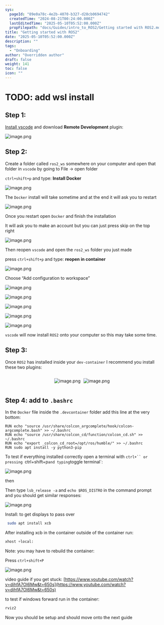 ```yaml
---
sys:
  pageId: "89e0a78c-4e2b-4070-b327-d28cb0694742"
  createdTime: "2024-08-21T00:24:00.000Z"
  lastEditedTime: "2025-05-10T05:52:00.000Z"
  propFilepath: "docs/Guides/intro_to_ROS2/Getting started with ROS2.md"
title: "Getting started with ROS2"
date: "2025-05-10T05:52:00.000Z"
description: ""
tags:
  - "Onboarding"
author: "Overridden author"
draft: false
weight: 141
toc: false
icon: ""
---
```


# TODO: add wsl install

## Step 1:

[Install vscode](https://code.visualstudio.com/download) and download **Remote Development** plugin:

![image.png](https://prod-files-secure.s3.us-west-2.amazonaws.com/d518164a-d88e-44d1-a4ee-3adb3bd8bce0/efb52993-1881-4a40-b95e-6f020334f022/image.png?X-Amz-Algorithm=AWS4-HMAC-SHA256&X-Amz-Content-Sha256=UNSIGNED-PAYLOAD&X-Amz-Credential=ASIAZI2LB4665APZKJMB%2F20250702%2Fus-west-2%2Fs3%2Faws4_request&X-Amz-Date=20250702T132517Z&X-Amz-Expires=3600&X-Amz-Security-Token=IQoJb3JpZ2luX2VjEPT%2F%2F%2F%2F%2F%2F%2F%2F%2F%2FwEaCXVzLXdlc3QtMiJHMEUCIF9b9ng7SzI0V7dE2GSC7FD1TTs4EXj0sBdfKE9u2hUbAiEA9U6sX5%2BleLLZmEEUuQKQ2DSSDFviH867Sbmjk0963PYqiAQI7f%2F%2F%2F%2F%2F%2F%2F%2F%2F%2FARAAGgw2Mzc0MjMxODM4MDUiDLtmTECl9LyTCq%2B8KircAzEXBeQZb8Yrb3MJyMC95mT4rHoAapMJgtFoxZtUcYxkv5fo%2BJV3tYkULepboQ%2Fppt79a7HHHvTpvbqXiv7qM9ZJ1TYStvQHfVdoV7rlLWDzayYoJzwUOnhTQwG3Sh1n6JG8T1Nps0XIfFkuxjxGFAzlxzAxqiauM%2Bcj5KR%2FJUGmqQrokQvl7lpWhg8%2FLinfriVsZQj85BBZR9dX97esnUiJ%2FDJgt7YYNlQq48%2FAuew1r5f757S%2B86pQJJfD8ATvR%2FyJIGufEIZy3QQZupP%2FI915w3uEsurul8bLjp6m6%2BZyQKUxWSHfJrD%2FerAn6EqeSWqMfymzlh%2BSoQKPKBtmTZhjCEGObiCCoT5E%2BtRanCgqovUHxtotwXCdH7RdWKsE7y1dw2WlJtNXcz7OYY0cr%2BSMslNjzMOlt1RpsvIInEA7lc9xT8ydJuKTkJfqaJuUc0soaWbXwyXgkTElkYxvLZ2YEKb1WiqrhP7AZY4wGWfemXfnohIPP8DD3LtAVxhjpKvHbhvobh3CXuShwZWlyhKxV0luigWWUJoL1qr9vjBgVjZGxSa6yeyPUQDbYnxx7NFkJu10c%2F27EbpRFpTKRc7Z61RwkfpNfgkTMoo9SFMKdkwH3bLIi9h1csiDMN26lMMGOqUBMJxqyd1vF2v008KEJK%2BCMv5rENkkfAQX3c8CfebfUsGgfVssZwMUMa5NN47RKx%2BClC2aukW85Kt2xldNLGp2pO4eCSjFWb8E8TBp57hpjF35ZswRRpwDR54ww%2Fxe5ACP6leoiw8m0WKZgLJOfQicHIBkDAksbDUbcK0Lxlb0t8KpYHnPG3GG7GzeFe%2FSsIeTPb64j29HDUOcdBXiHwMMr486CRQx&X-Amz-Signature=663dc90b4f26db07660395003c35348bb1fbac5bc42c14031a90517a9acca50f&X-Amz-SignedHeaders=host&x-amz-checksum-mode=ENABLED&x-id=GetObject)

## Step 2:

Create a folder called `ros2_ws` somewhere on your computer and open that folder in `vscode` by going to File → open folder 

`ctrl+shift+p` and type: **Install Docker**

![image.png](https://prod-files-secure.s3.us-west-2.amazonaws.com/d518164a-d88e-44d1-a4ee-3adb3bd8bce0/2269dc0e-1cd5-47ff-bceb-c04ad9b2eab0/image.png?X-Amz-Algorithm=AWS4-HMAC-SHA256&X-Amz-Content-Sha256=UNSIGNED-PAYLOAD&X-Amz-Credential=ASIAZI2LB4665APZKJMB%2F20250702%2Fus-west-2%2Fs3%2Faws4_request&X-Amz-Date=20250702T132517Z&X-Amz-Expires=3600&X-Amz-Security-Token=IQoJb3JpZ2luX2VjEPT%2F%2F%2F%2F%2F%2F%2F%2F%2F%2FwEaCXVzLXdlc3QtMiJHMEUCIF9b9ng7SzI0V7dE2GSC7FD1TTs4EXj0sBdfKE9u2hUbAiEA9U6sX5%2BleLLZmEEUuQKQ2DSSDFviH867Sbmjk0963PYqiAQI7f%2F%2F%2F%2F%2F%2F%2F%2F%2F%2FARAAGgw2Mzc0MjMxODM4MDUiDLtmTECl9LyTCq%2B8KircAzEXBeQZb8Yrb3MJyMC95mT4rHoAapMJgtFoxZtUcYxkv5fo%2BJV3tYkULepboQ%2Fppt79a7HHHvTpvbqXiv7qM9ZJ1TYStvQHfVdoV7rlLWDzayYoJzwUOnhTQwG3Sh1n6JG8T1Nps0XIfFkuxjxGFAzlxzAxqiauM%2Bcj5KR%2FJUGmqQrokQvl7lpWhg8%2FLinfriVsZQj85BBZR9dX97esnUiJ%2FDJgt7YYNlQq48%2FAuew1r5f757S%2B86pQJJfD8ATvR%2FyJIGufEIZy3QQZupP%2FI915w3uEsurul8bLjp6m6%2BZyQKUxWSHfJrD%2FerAn6EqeSWqMfymzlh%2BSoQKPKBtmTZhjCEGObiCCoT5E%2BtRanCgqovUHxtotwXCdH7RdWKsE7y1dw2WlJtNXcz7OYY0cr%2BSMslNjzMOlt1RpsvIInEA7lc9xT8ydJuKTkJfqaJuUc0soaWbXwyXgkTElkYxvLZ2YEKb1WiqrhP7AZY4wGWfemXfnohIPP8DD3LtAVxhjpKvHbhvobh3CXuShwZWlyhKxV0luigWWUJoL1qr9vjBgVjZGxSa6yeyPUQDbYnxx7NFkJu10c%2F27EbpRFpTKRc7Z61RwkfpNfgkTMoo9SFMKdkwH3bLIi9h1csiDMN26lMMGOqUBMJxqyd1vF2v008KEJK%2BCMv5rENkkfAQX3c8CfebfUsGgfVssZwMUMa5NN47RKx%2BClC2aukW85Kt2xldNLGp2pO4eCSjFWb8E8TBp57hpjF35ZswRRpwDR54ww%2Fxe5ACP6leoiw8m0WKZgLJOfQicHIBkDAksbDUbcK0Lxlb0t8KpYHnPG3GG7GzeFe%2FSsIeTPb64j29HDUOcdBXiHwMMr486CRQx&X-Amz-Signature=1afe8551a39d40d249b3d8e1d26b6c907cb4ae1f7776e750846710dfe74395e8&X-Amz-SignedHeaders=host&x-amz-checksum-mode=ENABLED&x-id=GetObject)

The `Docker` install will take sometime and at the end it will ask you to restart

![image.png](https://prod-files-secure.s3.us-west-2.amazonaws.com/d518164a-d88e-44d1-a4ee-3adb3bd8bce0/ed233f78-be33-4b1f-b89c-9c346c0e961e/image.png?X-Amz-Algorithm=AWS4-HMAC-SHA256&X-Amz-Content-Sha256=UNSIGNED-PAYLOAD&X-Amz-Credential=ASIAZI2LB4665APZKJMB%2F20250702%2Fus-west-2%2Fs3%2Faws4_request&X-Amz-Date=20250702T132517Z&X-Amz-Expires=3600&X-Amz-Security-Token=IQoJb3JpZ2luX2VjEPT%2F%2F%2F%2F%2F%2F%2F%2F%2F%2FwEaCXVzLXdlc3QtMiJHMEUCIF9b9ng7SzI0V7dE2GSC7FD1TTs4EXj0sBdfKE9u2hUbAiEA9U6sX5%2BleLLZmEEUuQKQ2DSSDFviH867Sbmjk0963PYqiAQI7f%2F%2F%2F%2F%2F%2F%2F%2F%2F%2FARAAGgw2Mzc0MjMxODM4MDUiDLtmTECl9LyTCq%2B8KircAzEXBeQZb8Yrb3MJyMC95mT4rHoAapMJgtFoxZtUcYxkv5fo%2BJV3tYkULepboQ%2Fppt79a7HHHvTpvbqXiv7qM9ZJ1TYStvQHfVdoV7rlLWDzayYoJzwUOnhTQwG3Sh1n6JG8T1Nps0XIfFkuxjxGFAzlxzAxqiauM%2Bcj5KR%2FJUGmqQrokQvl7lpWhg8%2FLinfriVsZQj85BBZR9dX97esnUiJ%2FDJgt7YYNlQq48%2FAuew1r5f757S%2B86pQJJfD8ATvR%2FyJIGufEIZy3QQZupP%2FI915w3uEsurul8bLjp6m6%2BZyQKUxWSHfJrD%2FerAn6EqeSWqMfymzlh%2BSoQKPKBtmTZhjCEGObiCCoT5E%2BtRanCgqovUHxtotwXCdH7RdWKsE7y1dw2WlJtNXcz7OYY0cr%2BSMslNjzMOlt1RpsvIInEA7lc9xT8ydJuKTkJfqaJuUc0soaWbXwyXgkTElkYxvLZ2YEKb1WiqrhP7AZY4wGWfemXfnohIPP8DD3LtAVxhjpKvHbhvobh3CXuShwZWlyhKxV0luigWWUJoL1qr9vjBgVjZGxSa6yeyPUQDbYnxx7NFkJu10c%2F27EbpRFpTKRc7Z61RwkfpNfgkTMoo9SFMKdkwH3bLIi9h1csiDMN26lMMGOqUBMJxqyd1vF2v008KEJK%2BCMv5rENkkfAQX3c8CfebfUsGgfVssZwMUMa5NN47RKx%2BClC2aukW85Kt2xldNLGp2pO4eCSjFWb8E8TBp57hpjF35ZswRRpwDR54ww%2Fxe5ACP6leoiw8m0WKZgLJOfQicHIBkDAksbDUbcK0Lxlb0t8KpYHnPG3GG7GzeFe%2FSsIeTPb64j29HDUOcdBXiHwMMr486CRQx&X-Amz-Signature=2a3d5c2ec4dfd6a9ec8db4876bb6bbbaab1e03db41f11044e14c158322dd184a&X-Amz-SignedHeaders=host&x-amz-checksum-mode=ENABLED&x-id=GetObject)

Once you restart open `Docker` and finish the installation

It will ask you to make an account but you can just press skip on the top right

![image.png](https://prod-files-secure.s3.us-west-2.amazonaws.com/d518164a-d88e-44d1-a4ee-3adb3bd8bce0/21010ad9-1659-4fd9-9f59-9932a09b2a3d/image.png?X-Amz-Algorithm=AWS4-HMAC-SHA256&X-Amz-Content-Sha256=UNSIGNED-PAYLOAD&X-Amz-Credential=ASIAZI2LB4665APZKJMB%2F20250702%2Fus-west-2%2Fs3%2Faws4_request&X-Amz-Date=20250702T132517Z&X-Amz-Expires=3600&X-Amz-Security-Token=IQoJb3JpZ2luX2VjEPT%2F%2F%2F%2F%2F%2F%2F%2F%2F%2FwEaCXVzLXdlc3QtMiJHMEUCIF9b9ng7SzI0V7dE2GSC7FD1TTs4EXj0sBdfKE9u2hUbAiEA9U6sX5%2BleLLZmEEUuQKQ2DSSDFviH867Sbmjk0963PYqiAQI7f%2F%2F%2F%2F%2F%2F%2F%2F%2F%2FARAAGgw2Mzc0MjMxODM4MDUiDLtmTECl9LyTCq%2B8KircAzEXBeQZb8Yrb3MJyMC95mT4rHoAapMJgtFoxZtUcYxkv5fo%2BJV3tYkULepboQ%2Fppt79a7HHHvTpvbqXiv7qM9ZJ1TYStvQHfVdoV7rlLWDzayYoJzwUOnhTQwG3Sh1n6JG8T1Nps0XIfFkuxjxGFAzlxzAxqiauM%2Bcj5KR%2FJUGmqQrokQvl7lpWhg8%2FLinfriVsZQj85BBZR9dX97esnUiJ%2FDJgt7YYNlQq48%2FAuew1r5f757S%2B86pQJJfD8ATvR%2FyJIGufEIZy3QQZupP%2FI915w3uEsurul8bLjp6m6%2BZyQKUxWSHfJrD%2FerAn6EqeSWqMfymzlh%2BSoQKPKBtmTZhjCEGObiCCoT5E%2BtRanCgqovUHxtotwXCdH7RdWKsE7y1dw2WlJtNXcz7OYY0cr%2BSMslNjzMOlt1RpsvIInEA7lc9xT8ydJuKTkJfqaJuUc0soaWbXwyXgkTElkYxvLZ2YEKb1WiqrhP7AZY4wGWfemXfnohIPP8DD3LtAVxhjpKvHbhvobh3CXuShwZWlyhKxV0luigWWUJoL1qr9vjBgVjZGxSa6yeyPUQDbYnxx7NFkJu10c%2F27EbpRFpTKRc7Z61RwkfpNfgkTMoo9SFMKdkwH3bLIi9h1csiDMN26lMMGOqUBMJxqyd1vF2v008KEJK%2BCMv5rENkkfAQX3c8CfebfUsGgfVssZwMUMa5NN47RKx%2BClC2aukW85Kt2xldNLGp2pO4eCSjFWb8E8TBp57hpjF35ZswRRpwDR54ww%2Fxe5ACP6leoiw8m0WKZgLJOfQicHIBkDAksbDUbcK0Lxlb0t8KpYHnPG3GG7GzeFe%2FSsIeTPb64j29HDUOcdBXiHwMMr486CRQx&X-Amz-Signature=c856845d82e33d2899536d1349259fc9ffeedb791c7ef5420bef39c86ca377f6&X-Amz-SignedHeaders=host&x-amz-checksum-mode=ENABLED&x-id=GetObject)

Then reopen `vscode` and open the `ros2_ws` folder you just made

press `ctrl+shift+p` and type: **reopen in container**

![image.png](https://prod-files-secure.s3.us-west-2.amazonaws.com/d518164a-d88e-44d1-a4ee-3adb3bd8bce0/4e93b8c2-41ad-488c-8095-c74205196118/image.png?X-Amz-Algorithm=AWS4-HMAC-SHA256&X-Amz-Content-Sha256=UNSIGNED-PAYLOAD&X-Amz-Credential=ASIAZI2LB4665APZKJMB%2F20250702%2Fus-west-2%2Fs3%2Faws4_request&X-Amz-Date=20250702T132517Z&X-Amz-Expires=3600&X-Amz-Security-Token=IQoJb3JpZ2luX2VjEPT%2F%2F%2F%2F%2F%2F%2F%2F%2F%2FwEaCXVzLXdlc3QtMiJHMEUCIF9b9ng7SzI0V7dE2GSC7FD1TTs4EXj0sBdfKE9u2hUbAiEA9U6sX5%2BleLLZmEEUuQKQ2DSSDFviH867Sbmjk0963PYqiAQI7f%2F%2F%2F%2F%2F%2F%2F%2F%2F%2FARAAGgw2Mzc0MjMxODM4MDUiDLtmTECl9LyTCq%2B8KircAzEXBeQZb8Yrb3MJyMC95mT4rHoAapMJgtFoxZtUcYxkv5fo%2BJV3tYkULepboQ%2Fppt79a7HHHvTpvbqXiv7qM9ZJ1TYStvQHfVdoV7rlLWDzayYoJzwUOnhTQwG3Sh1n6JG8T1Nps0XIfFkuxjxGFAzlxzAxqiauM%2Bcj5KR%2FJUGmqQrokQvl7lpWhg8%2FLinfriVsZQj85BBZR9dX97esnUiJ%2FDJgt7YYNlQq48%2FAuew1r5f757S%2B86pQJJfD8ATvR%2FyJIGufEIZy3QQZupP%2FI915w3uEsurul8bLjp6m6%2BZyQKUxWSHfJrD%2FerAn6EqeSWqMfymzlh%2BSoQKPKBtmTZhjCEGObiCCoT5E%2BtRanCgqovUHxtotwXCdH7RdWKsE7y1dw2WlJtNXcz7OYY0cr%2BSMslNjzMOlt1RpsvIInEA7lc9xT8ydJuKTkJfqaJuUc0soaWbXwyXgkTElkYxvLZ2YEKb1WiqrhP7AZY4wGWfemXfnohIPP8DD3LtAVxhjpKvHbhvobh3CXuShwZWlyhKxV0luigWWUJoL1qr9vjBgVjZGxSa6yeyPUQDbYnxx7NFkJu10c%2F27EbpRFpTKRc7Z61RwkfpNfgkTMoo9SFMKdkwH3bLIi9h1csiDMN26lMMGOqUBMJxqyd1vF2v008KEJK%2BCMv5rENkkfAQX3c8CfebfUsGgfVssZwMUMa5NN47RKx%2BClC2aukW85Kt2xldNLGp2pO4eCSjFWb8E8TBp57hpjF35ZswRRpwDR54ww%2Fxe5ACP6leoiw8m0WKZgLJOfQicHIBkDAksbDUbcK0Lxlb0t8KpYHnPG3GG7GzeFe%2FSsIeTPb64j29HDUOcdBXiHwMMr486CRQx&X-Amz-Signature=79e4808bcafa723358d84a8e9b9b70288b3bb44c761943a8da2b5f40f8c5c924&X-Amz-SignedHeaders=host&x-amz-checksum-mode=ENABLED&x-id=GetObject)

Choose “Add configuration to workspace”

![image.png](https://prod-files-secure.s3.us-west-2.amazonaws.com/d518164a-d88e-44d1-a4ee-3adb3bd8bce0/9560b282-5060-4989-ba37-97e7b2c22476/image.png?X-Amz-Algorithm=AWS4-HMAC-SHA256&X-Amz-Content-Sha256=UNSIGNED-PAYLOAD&X-Amz-Credential=ASIAZI2LB4665APZKJMB%2F20250702%2Fus-west-2%2Fs3%2Faws4_request&X-Amz-Date=20250702T132517Z&X-Amz-Expires=3600&X-Amz-Security-Token=IQoJb3JpZ2luX2VjEPT%2F%2F%2F%2F%2F%2F%2F%2F%2F%2FwEaCXVzLXdlc3QtMiJHMEUCIF9b9ng7SzI0V7dE2GSC7FD1TTs4EXj0sBdfKE9u2hUbAiEA9U6sX5%2BleLLZmEEUuQKQ2DSSDFviH867Sbmjk0963PYqiAQI7f%2F%2F%2F%2F%2F%2F%2F%2F%2F%2FARAAGgw2Mzc0MjMxODM4MDUiDLtmTECl9LyTCq%2B8KircAzEXBeQZb8Yrb3MJyMC95mT4rHoAapMJgtFoxZtUcYxkv5fo%2BJV3tYkULepboQ%2Fppt79a7HHHvTpvbqXiv7qM9ZJ1TYStvQHfVdoV7rlLWDzayYoJzwUOnhTQwG3Sh1n6JG8T1Nps0XIfFkuxjxGFAzlxzAxqiauM%2Bcj5KR%2FJUGmqQrokQvl7lpWhg8%2FLinfriVsZQj85BBZR9dX97esnUiJ%2FDJgt7YYNlQq48%2FAuew1r5f757S%2B86pQJJfD8ATvR%2FyJIGufEIZy3QQZupP%2FI915w3uEsurul8bLjp6m6%2BZyQKUxWSHfJrD%2FerAn6EqeSWqMfymzlh%2BSoQKPKBtmTZhjCEGObiCCoT5E%2BtRanCgqovUHxtotwXCdH7RdWKsE7y1dw2WlJtNXcz7OYY0cr%2BSMslNjzMOlt1RpsvIInEA7lc9xT8ydJuKTkJfqaJuUc0soaWbXwyXgkTElkYxvLZ2YEKb1WiqrhP7AZY4wGWfemXfnohIPP8DD3LtAVxhjpKvHbhvobh3CXuShwZWlyhKxV0luigWWUJoL1qr9vjBgVjZGxSa6yeyPUQDbYnxx7NFkJu10c%2F27EbpRFpTKRc7Z61RwkfpNfgkTMoo9SFMKdkwH3bLIi9h1csiDMN26lMMGOqUBMJxqyd1vF2v008KEJK%2BCMv5rENkkfAQX3c8CfebfUsGgfVssZwMUMa5NN47RKx%2BClC2aukW85Kt2xldNLGp2pO4eCSjFWb8E8TBp57hpjF35ZswRRpwDR54ww%2Fxe5ACP6leoiw8m0WKZgLJOfQicHIBkDAksbDUbcK0Lxlb0t8KpYHnPG3GG7GzeFe%2FSsIeTPb64j29HDUOcdBXiHwMMr486CRQx&X-Amz-Signature=ca4f5c93afaf463fee475c876f2d381cdbd074c14ae5e6ab3261f37a33aae706&X-Amz-SignedHeaders=host&x-amz-checksum-mode=ENABLED&x-id=GetObject)

![image.png](https://prod-files-secure.s3.us-west-2.amazonaws.com/d518164a-d88e-44d1-a4ee-3adb3bd8bce0/2ee63f81-886b-48e8-a553-dc6e5eac99e4/image.png?X-Amz-Algorithm=AWS4-HMAC-SHA256&X-Amz-Content-Sha256=UNSIGNED-PAYLOAD&X-Amz-Credential=ASIAZI2LB4665APZKJMB%2F20250702%2Fus-west-2%2Fs3%2Faws4_request&X-Amz-Date=20250702T132517Z&X-Amz-Expires=3600&X-Amz-Security-Token=IQoJb3JpZ2luX2VjEPT%2F%2F%2F%2F%2F%2F%2F%2F%2F%2FwEaCXVzLXdlc3QtMiJHMEUCIF9b9ng7SzI0V7dE2GSC7FD1TTs4EXj0sBdfKE9u2hUbAiEA9U6sX5%2BleLLZmEEUuQKQ2DSSDFviH867Sbmjk0963PYqiAQI7f%2F%2F%2F%2F%2F%2F%2F%2F%2F%2FARAAGgw2Mzc0MjMxODM4MDUiDLtmTECl9LyTCq%2B8KircAzEXBeQZb8Yrb3MJyMC95mT4rHoAapMJgtFoxZtUcYxkv5fo%2BJV3tYkULepboQ%2Fppt79a7HHHvTpvbqXiv7qM9ZJ1TYStvQHfVdoV7rlLWDzayYoJzwUOnhTQwG3Sh1n6JG8T1Nps0XIfFkuxjxGFAzlxzAxqiauM%2Bcj5KR%2FJUGmqQrokQvl7lpWhg8%2FLinfriVsZQj85BBZR9dX97esnUiJ%2FDJgt7YYNlQq48%2FAuew1r5f757S%2B86pQJJfD8ATvR%2FyJIGufEIZy3QQZupP%2FI915w3uEsurul8bLjp6m6%2BZyQKUxWSHfJrD%2FerAn6EqeSWqMfymzlh%2BSoQKPKBtmTZhjCEGObiCCoT5E%2BtRanCgqovUHxtotwXCdH7RdWKsE7y1dw2WlJtNXcz7OYY0cr%2BSMslNjzMOlt1RpsvIInEA7lc9xT8ydJuKTkJfqaJuUc0soaWbXwyXgkTElkYxvLZ2YEKb1WiqrhP7AZY4wGWfemXfnohIPP8DD3LtAVxhjpKvHbhvobh3CXuShwZWlyhKxV0luigWWUJoL1qr9vjBgVjZGxSa6yeyPUQDbYnxx7NFkJu10c%2F27EbpRFpTKRc7Z61RwkfpNfgkTMoo9SFMKdkwH3bLIi9h1csiDMN26lMMGOqUBMJxqyd1vF2v008KEJK%2BCMv5rENkkfAQX3c8CfebfUsGgfVssZwMUMa5NN47RKx%2BClC2aukW85Kt2xldNLGp2pO4eCSjFWb8E8TBp57hpjF35ZswRRpwDR54ww%2Fxe5ACP6leoiw8m0WKZgLJOfQicHIBkDAksbDUbcK0Lxlb0t8KpYHnPG3GG7GzeFe%2FSsIeTPb64j29HDUOcdBXiHwMMr486CRQx&X-Amz-Signature=da67a0855f7b2cae2c2e4425f7c7cad1d9a214636902bad7bf4b1e9330598663&X-Amz-SignedHeaders=host&x-amz-checksum-mode=ENABLED&x-id=GetObject)

![image.png](https://prod-files-secure.s3.us-west-2.amazonaws.com/d518164a-d88e-44d1-a4ee-3adb3bd8bce0/ae1580b2-b048-407e-aed9-b584224a7a04/image.png?X-Amz-Algorithm=AWS4-HMAC-SHA256&X-Amz-Content-Sha256=UNSIGNED-PAYLOAD&X-Amz-Credential=ASIAZI2LB4665APZKJMB%2F20250702%2Fus-west-2%2Fs3%2Faws4_request&X-Amz-Date=20250702T132517Z&X-Amz-Expires=3600&X-Amz-Security-Token=IQoJb3JpZ2luX2VjEPT%2F%2F%2F%2F%2F%2F%2F%2F%2F%2FwEaCXVzLXdlc3QtMiJHMEUCIF9b9ng7SzI0V7dE2GSC7FD1TTs4EXj0sBdfKE9u2hUbAiEA9U6sX5%2BleLLZmEEUuQKQ2DSSDFviH867Sbmjk0963PYqiAQI7f%2F%2F%2F%2F%2F%2F%2F%2F%2F%2FARAAGgw2Mzc0MjMxODM4MDUiDLtmTECl9LyTCq%2B8KircAzEXBeQZb8Yrb3MJyMC95mT4rHoAapMJgtFoxZtUcYxkv5fo%2BJV3tYkULepboQ%2Fppt79a7HHHvTpvbqXiv7qM9ZJ1TYStvQHfVdoV7rlLWDzayYoJzwUOnhTQwG3Sh1n6JG8T1Nps0XIfFkuxjxGFAzlxzAxqiauM%2Bcj5KR%2FJUGmqQrokQvl7lpWhg8%2FLinfriVsZQj85BBZR9dX97esnUiJ%2FDJgt7YYNlQq48%2FAuew1r5f757S%2B86pQJJfD8ATvR%2FyJIGufEIZy3QQZupP%2FI915w3uEsurul8bLjp6m6%2BZyQKUxWSHfJrD%2FerAn6EqeSWqMfymzlh%2BSoQKPKBtmTZhjCEGObiCCoT5E%2BtRanCgqovUHxtotwXCdH7RdWKsE7y1dw2WlJtNXcz7OYY0cr%2BSMslNjzMOlt1RpsvIInEA7lc9xT8ydJuKTkJfqaJuUc0soaWbXwyXgkTElkYxvLZ2YEKb1WiqrhP7AZY4wGWfemXfnohIPP8DD3LtAVxhjpKvHbhvobh3CXuShwZWlyhKxV0luigWWUJoL1qr9vjBgVjZGxSa6yeyPUQDbYnxx7NFkJu10c%2F27EbpRFpTKRc7Z61RwkfpNfgkTMoo9SFMKdkwH3bLIi9h1csiDMN26lMMGOqUBMJxqyd1vF2v008KEJK%2BCMv5rENkkfAQX3c8CfebfUsGgfVssZwMUMa5NN47RKx%2BClC2aukW85Kt2xldNLGp2pO4eCSjFWb8E8TBp57hpjF35ZswRRpwDR54ww%2Fxe5ACP6leoiw8m0WKZgLJOfQicHIBkDAksbDUbcK0Lxlb0t8KpYHnPG3GG7GzeFe%2FSsIeTPb64j29HDUOcdBXiHwMMr486CRQx&X-Amz-Signature=a360ee188c5005f75bc7f11bb7430fc794a4d951280f697dab2ea73b9a2293c4&X-Amz-SignedHeaders=host&x-amz-checksum-mode=ENABLED&x-id=GetObject)

![image.png](https://prod-files-secure.s3.us-west-2.amazonaws.com/d518164a-d88e-44d1-a4ee-3adb3bd8bce0/53255b28-f75e-430f-b9e3-c0ac8577e42b/image.png?X-Amz-Algorithm=AWS4-HMAC-SHA256&X-Amz-Content-Sha256=UNSIGNED-PAYLOAD&X-Amz-Credential=ASIAZI2LB4665APZKJMB%2F20250702%2Fus-west-2%2Fs3%2Faws4_request&X-Amz-Date=20250702T132517Z&X-Amz-Expires=3600&X-Amz-Security-Token=IQoJb3JpZ2luX2VjEPT%2F%2F%2F%2F%2F%2F%2F%2F%2F%2FwEaCXVzLXdlc3QtMiJHMEUCIF9b9ng7SzI0V7dE2GSC7FD1TTs4EXj0sBdfKE9u2hUbAiEA9U6sX5%2BleLLZmEEUuQKQ2DSSDFviH867Sbmjk0963PYqiAQI7f%2F%2F%2F%2F%2F%2F%2F%2F%2F%2FARAAGgw2Mzc0MjMxODM4MDUiDLtmTECl9LyTCq%2B8KircAzEXBeQZb8Yrb3MJyMC95mT4rHoAapMJgtFoxZtUcYxkv5fo%2BJV3tYkULepboQ%2Fppt79a7HHHvTpvbqXiv7qM9ZJ1TYStvQHfVdoV7rlLWDzayYoJzwUOnhTQwG3Sh1n6JG8T1Nps0XIfFkuxjxGFAzlxzAxqiauM%2Bcj5KR%2FJUGmqQrokQvl7lpWhg8%2FLinfriVsZQj85BBZR9dX97esnUiJ%2FDJgt7YYNlQq48%2FAuew1r5f757S%2B86pQJJfD8ATvR%2FyJIGufEIZy3QQZupP%2FI915w3uEsurul8bLjp6m6%2BZyQKUxWSHfJrD%2FerAn6EqeSWqMfymzlh%2BSoQKPKBtmTZhjCEGObiCCoT5E%2BtRanCgqovUHxtotwXCdH7RdWKsE7y1dw2WlJtNXcz7OYY0cr%2BSMslNjzMOlt1RpsvIInEA7lc9xT8ydJuKTkJfqaJuUc0soaWbXwyXgkTElkYxvLZ2YEKb1WiqrhP7AZY4wGWfemXfnohIPP8DD3LtAVxhjpKvHbhvobh3CXuShwZWlyhKxV0luigWWUJoL1qr9vjBgVjZGxSa6yeyPUQDbYnxx7NFkJu10c%2F27EbpRFpTKRc7Z61RwkfpNfgkTMoo9SFMKdkwH3bLIi9h1csiDMN26lMMGOqUBMJxqyd1vF2v008KEJK%2BCMv5rENkkfAQX3c8CfebfUsGgfVssZwMUMa5NN47RKx%2BClC2aukW85Kt2xldNLGp2pO4eCSjFWb8E8TBp57hpjF35ZswRRpwDR54ww%2Fxe5ACP6leoiw8m0WKZgLJOfQicHIBkDAksbDUbcK0Lxlb0t8KpYHnPG3GG7GzeFe%2FSsIeTPb64j29HDUOcdBXiHwMMr486CRQx&X-Amz-Signature=357d9b4055a299ec6fcd95b9d75d0a0ce5b25504707a1f0be5ae1fe4ea8792f7&X-Amz-SignedHeaders=host&x-amz-checksum-mode=ENABLED&x-id=GetObject)

![image.png](https://prod-files-secure.s3.us-west-2.amazonaws.com/d518164a-d88e-44d1-a4ee-3adb3bd8bce0/7c562767-5af9-4ffb-97d1-327bcdf4ee00/image.png?X-Amz-Algorithm=AWS4-HMAC-SHA256&X-Amz-Content-Sha256=UNSIGNED-PAYLOAD&X-Amz-Credential=ASIAZI2LB4665APZKJMB%2F20250702%2Fus-west-2%2Fs3%2Faws4_request&X-Amz-Date=20250702T132517Z&X-Amz-Expires=3600&X-Amz-Security-Token=IQoJb3JpZ2luX2VjEPT%2F%2F%2F%2F%2F%2F%2F%2F%2F%2FwEaCXVzLXdlc3QtMiJHMEUCIF9b9ng7SzI0V7dE2GSC7FD1TTs4EXj0sBdfKE9u2hUbAiEA9U6sX5%2BleLLZmEEUuQKQ2DSSDFviH867Sbmjk0963PYqiAQI7f%2F%2F%2F%2F%2F%2F%2F%2F%2F%2FARAAGgw2Mzc0MjMxODM4MDUiDLtmTECl9LyTCq%2B8KircAzEXBeQZb8Yrb3MJyMC95mT4rHoAapMJgtFoxZtUcYxkv5fo%2BJV3tYkULepboQ%2Fppt79a7HHHvTpvbqXiv7qM9ZJ1TYStvQHfVdoV7rlLWDzayYoJzwUOnhTQwG3Sh1n6JG8T1Nps0XIfFkuxjxGFAzlxzAxqiauM%2Bcj5KR%2FJUGmqQrokQvl7lpWhg8%2FLinfriVsZQj85BBZR9dX97esnUiJ%2FDJgt7YYNlQq48%2FAuew1r5f757S%2B86pQJJfD8ATvR%2FyJIGufEIZy3QQZupP%2FI915w3uEsurul8bLjp6m6%2BZyQKUxWSHfJrD%2FerAn6EqeSWqMfymzlh%2BSoQKPKBtmTZhjCEGObiCCoT5E%2BtRanCgqovUHxtotwXCdH7RdWKsE7y1dw2WlJtNXcz7OYY0cr%2BSMslNjzMOlt1RpsvIInEA7lc9xT8ydJuKTkJfqaJuUc0soaWbXwyXgkTElkYxvLZ2YEKb1WiqrhP7AZY4wGWfemXfnohIPP8DD3LtAVxhjpKvHbhvobh3CXuShwZWlyhKxV0luigWWUJoL1qr9vjBgVjZGxSa6yeyPUQDbYnxx7NFkJu10c%2F27EbpRFpTKRc7Z61RwkfpNfgkTMoo9SFMKdkwH3bLIi9h1csiDMN26lMMGOqUBMJxqyd1vF2v008KEJK%2BCMv5rENkkfAQX3c8CfebfUsGgfVssZwMUMa5NN47RKx%2BClC2aukW85Kt2xldNLGp2pO4eCSjFWb8E8TBp57hpjF35ZswRRpwDR54ww%2Fxe5ACP6leoiw8m0WKZgLJOfQicHIBkDAksbDUbcK0Lxlb0t8KpYHnPG3GG7GzeFe%2FSsIeTPb64j29HDUOcdBXiHwMMr486CRQx&X-Amz-Signature=2efdf16f7d196466e89279a9ead526ea0fe2efb57ecae7dc8fa26c9ce453209c&X-Amz-SignedHeaders=host&x-amz-checksum-mode=ENABLED&x-id=GetObject)

`vscode` will now install `ROS2` onto your computer so this may take some time.

## Step 3:

Once `ROS2` has installed inside your `dev-container` I recommend you install these two plugins:

<div style="display: flex;flex-direction: row; column-gap:10px; max-width: 630px;justify-content: center;">
<div>

![image.png](https://prod-files-secure.s3.us-west-2.amazonaws.com/d518164a-d88e-44d1-a4ee-3adb3bd8bce0/3fc3d550-5a54-4ba1-ba6b-faa01cdb7369/image.png?X-Amz-Algorithm=AWS4-HMAC-SHA256&X-Amz-Content-Sha256=UNSIGNED-PAYLOAD&X-Amz-Credential=ASIAZI2LB4666SAMOMVW%2F20250702%2Fus-west-2%2Fs3%2Faws4_request&X-Amz-Date=20250702T132521Z&X-Amz-Expires=3600&X-Amz-Security-Token=IQoJb3JpZ2luX2VjEPT%2F%2F%2F%2F%2F%2F%2F%2F%2F%2FwEaCXVzLXdlc3QtMiJGMEQCICQoHKG2yGHChwAhWgEYZm%2F155bexMuSi%2Fu60HujTAomAiBRgOga5tPLqQriQScK24cADdbh%2FZHblyiiUNTr4sFJqCqIBAjt%2F%2F%2F%2F%2F%2F%2F%2F%2F%2F8BEAAaDDYzNzQyMzE4MzgwNSIMU17IKbfg1XMOZIPlKtwDpJum90LoNkaNNDvYd6GjhnvnPSHYxbdZYkcBu2Z3dxPV3xrbK6h65awwHKNryXFEEEy9RKSUBYIgrGZSBDnhOf1Bbtq%2FPUKc6mjr80DALxJ7otOsxro8uzH3Xdkz%2FTdwABFeA1nDibapNQmUsi9rvTHmNmfvG%2BAXO%2Fo4CtruvjIC5JHN3dyj8%2B3aPCe5zBwG0ADOa75XN1gJUTFAuLcSX8Mkabw%2Bbrctdog%2ByEkt8zoB3fqH%2F2SbHF2j9sRuLVuR7gcmszBgocd%2Fuku41E5TMQPr7OAmNZrUL1nxVClyPpk3hlOW07BSuYCdLGHzOrZZbJbJpK2ezXgoE3AJIQigID3jrtSshsPO8l27PNjjFisycTHFbn%2F5ADH5Y8vxxhTpjj5VWq7Y1J8mFucmN5VAm%2BDOlRsMvXP1dzU%2BBcZD4TMV3ae%2FemGtIrXA6byKrs%2FTATmjVPIt%2FmW1PSLq0Osw33p%2FzxJTd2Zzm6KvLofgWfqcl60NLUyTXtEqxvSt3n1oGcvgD1yP4bsYXqCeLxJKk%2F%2F2RFRBXtrTNJFprfNHDnSmOzhgNgkfBB%2FzzbsMhPqpRgxaRrEqQ7oIlAPhUvTR3NWB7Gy8RueAHcdAx%2BVM6OYKiCBu9QQgSF2Mb84wnbqUwwY6pgGmMgdKWmKMTF8FRA3rpmG6K5hkTvJPMMIxlA%2FZCBFVCa%2BUmSBfNCB66bgCfBsA72KgBePljYw%2B9f%2FxRP390fT7myNgFBKtrDXIzw7K1c99gdPyuGpu9%2Bp8XGaZQQh%2Bwy8LQ4ongBtZJNNJaCUmdITcwP%2Fpk%2BVYO%2BOoLg4x%2BrdbGYZqD6ZNltf2AeCj%2BxkVHmwHaS%2BkPks3xQXKgRetW2pNLI3LMQfQ&X-Amz-Signature=75ee4e5fd94fc1d227e66cb5f3ba980e26fe2c182a09c59fa67cebc3a3f66107&X-Amz-SignedHeaders=host&x-amz-checksum-mode=ENABLED&x-id=GetObject)

</div>
<div>

![image.png](https://prod-files-secure.s3.us-west-2.amazonaws.com/d518164a-d88e-44d1-a4ee-3adb3bd8bce0/d994cc66-13c2-4093-a5a3-f84cf4601a82/image.png?X-Amz-Algorithm=AWS4-HMAC-SHA256&X-Amz-Content-Sha256=UNSIGNED-PAYLOAD&X-Amz-Credential=ASIAZI2LB466QRIVROM4%2F20250702%2Fus-west-2%2Fs3%2Faws4_request&X-Amz-Date=20250702T132522Z&X-Amz-Expires=3600&X-Amz-Security-Token=IQoJb3JpZ2luX2VjEPT%2F%2F%2F%2F%2F%2F%2F%2F%2F%2FwEaCXVzLXdlc3QtMiJHMEUCIFz6Ez9zeX9HuWxsijZslxLma40CJXOTusVHqcKWqg3OAiEApCvtaf%2Fh3EZmY5AuksjQjvGBA844lVnMKmWCbx36IQ0qiAQI7f%2F%2F%2F%2F%2F%2F%2F%2F%2F%2FARAAGgw2Mzc0MjMxODM4MDUiDBr%2BzcF81Zfu2cOnqyrcAw4EkZ9jUAPweX3CyrmZGNkCswiu1mBFnygsoSaEpVHM5XoNsMVSQEv9kl%2BnY6%2FrrFjmWEHYslOaU6sJ1f9nlz45%2BX7qWGOS0eKYHl5c3Z%2F%2Fc27wXXgSOM%2FfkXj4t%2FlkgI35tXpbpWYQhnL%2FzKE%2FW%2BCFBq9RMPDW5ntxE7kHIyyezEckiZpjoL1DhAUg5RXErp5M%2B7y0hHl0fpzMv5kIZvrwLbVrZJj5gIRe%2F34fONZMkhhsTrNwz%2Ftb%2FmRYNlE%2FQzXhzsbxjNfeDUk1Z8ZQg4rP0oH%2BzcQwOLMamlTmwMxsIYGSyrfWqJsgY1GF7tuL5nJlzaRU29jwf3%2FrhCf5yO9FqFF7PJBXDQ9O1Lb82DQEug6yPLJmNBr8PsMRtBP%2B%2BfNJeLoquef3llfeWSrRxnL5YUzIdly74HjYPHZGLRYUJhnPVEpc4rJ7%2F0Wk7SMaFhCv6AI980xp8%2BetBNqiFQ4xS75T5gVeBh%2FLm80lPN%2B78vudTP7dqxZFkf7bZ4wKRzq%2FP%2FNcMGnZK8MhOpLY9xbFzH7eexo7zWjQcp6747ixj7LHCh5CkwJA19peOD%2FeUMElbZt%2FFcgUlQTph1YnrmFAXu5mkbExHWIaq3ZPiDTHO5BPCz0qY5q30KlYMKC7lMMGOqUBaMYkUhK%2Fhc7EneUToHsCDGmMjdNWqPrqAVqrhg2rNzI7oKconSWdUp2tI0GgGHSkKFUeB8w7MqPBT0AZW549DdMe0IChKsEQRa4tepZ2WGg7FH8%2FKw1q5QgySnfJE8ZxZ97GYqWSlsOss4cssNssUojS0SA%2FO%2BN882w%2Bp7ILhIh5IBPjOauyDcV4CPDyud51vPTAdwEixmjZ4PzADtpRM8foyXLr&X-Amz-Signature=639bc2a1076065ecd8c0a3758d8997a4fe2108af17abf3ad2cd121ca1678564c&X-Amz-SignedHeaders=host&x-amz-checksum-mode=ENABLED&x-id=GetObject)

</div>
</div>

## Step 4: add to `.bashrc`

In the `Docker` file inside the `.devcontainer` folder add this line at the very bottom: 

```docker
RUN echo "source /usr/share/colcon_argcomplete/hook/colcon-argcomplete.bash" >> ~/.bashrc
RUN echo "source /usr/share/colcon_cd/function/colcon_cd.sh" >> ~/.bashrc
RUN echo "export _colcon_cd_root=/opt/ros/humble/" >> ~/.bashrc
RUN sudo apt install -y python3-pip 
```

To test if everything installed correctly open a terminal with `ctrl+`` or pressing `ctrl+shift+p` and typing `toggle terminal`:

![image.png](https://prod-files-secure.s3.us-west-2.amazonaws.com/d518164a-d88e-44d1-a4ee-3adb3bd8bce0/6a4943d8-b04e-4c02-9a58-775f3384d1a5/image.png?X-Amz-Algorithm=AWS4-HMAC-SHA256&X-Amz-Content-Sha256=UNSIGNED-PAYLOAD&X-Amz-Credential=ASIAZI2LB4665APZKJMB%2F20250702%2Fus-west-2%2Fs3%2Faws4_request&X-Amz-Date=20250702T132517Z&X-Amz-Expires=3600&X-Amz-Security-Token=IQoJb3JpZ2luX2VjEPT%2F%2F%2F%2F%2F%2F%2F%2F%2F%2FwEaCXVzLXdlc3QtMiJHMEUCIF9b9ng7SzI0V7dE2GSC7FD1TTs4EXj0sBdfKE9u2hUbAiEA9U6sX5%2BleLLZmEEUuQKQ2DSSDFviH867Sbmjk0963PYqiAQI7f%2F%2F%2F%2F%2F%2F%2F%2F%2F%2FARAAGgw2Mzc0MjMxODM4MDUiDLtmTECl9LyTCq%2B8KircAzEXBeQZb8Yrb3MJyMC95mT4rHoAapMJgtFoxZtUcYxkv5fo%2BJV3tYkULepboQ%2Fppt79a7HHHvTpvbqXiv7qM9ZJ1TYStvQHfVdoV7rlLWDzayYoJzwUOnhTQwG3Sh1n6JG8T1Nps0XIfFkuxjxGFAzlxzAxqiauM%2Bcj5KR%2FJUGmqQrokQvl7lpWhg8%2FLinfriVsZQj85BBZR9dX97esnUiJ%2FDJgt7YYNlQq48%2FAuew1r5f757S%2B86pQJJfD8ATvR%2FyJIGufEIZy3QQZupP%2FI915w3uEsurul8bLjp6m6%2BZyQKUxWSHfJrD%2FerAn6EqeSWqMfymzlh%2BSoQKPKBtmTZhjCEGObiCCoT5E%2BtRanCgqovUHxtotwXCdH7RdWKsE7y1dw2WlJtNXcz7OYY0cr%2BSMslNjzMOlt1RpsvIInEA7lc9xT8ydJuKTkJfqaJuUc0soaWbXwyXgkTElkYxvLZ2YEKb1WiqrhP7AZY4wGWfemXfnohIPP8DD3LtAVxhjpKvHbhvobh3CXuShwZWlyhKxV0luigWWUJoL1qr9vjBgVjZGxSa6yeyPUQDbYnxx7NFkJu10c%2F27EbpRFpTKRc7Z61RwkfpNfgkTMoo9SFMKdkwH3bLIi9h1csiDMN26lMMGOqUBMJxqyd1vF2v008KEJK%2BCMv5rENkkfAQX3c8CfebfUsGgfVssZwMUMa5NN47RKx%2BClC2aukW85Kt2xldNLGp2pO4eCSjFWb8E8TBp57hpjF35ZswRRpwDR54ww%2Fxe5ACP6leoiw8m0WKZgLJOfQicHIBkDAksbDUbcK0Lxlb0t8KpYHnPG3GG7GzeFe%2FSsIeTPb64j29HDUOcdBXiHwMMr486CRQx&X-Amz-Signature=fb61ee1c44f485f1b9fe1d9efd19560d02d5e2d47101f35893c3959ba705d0ee&X-Amz-SignedHeaders=host&x-amz-checksum-mode=ENABLED&x-id=GetObject)

then 

Then type `lsb_release -a` and `echo $ROS_DISTRO` in the command prompt and you should get similar responses:

![image.png](https://prod-files-secure.s3.us-west-2.amazonaws.com/d518164a-d88e-44d1-a4ee-3adb3bd8bce0/3e635dec-a805-4e85-8b9e-d000e5b71a4e/image.png?X-Amz-Algorithm=AWS4-HMAC-SHA256&X-Amz-Content-Sha256=UNSIGNED-PAYLOAD&X-Amz-Credential=ASIAZI2LB4665APZKJMB%2F20250702%2Fus-west-2%2Fs3%2Faws4_request&X-Amz-Date=20250702T132517Z&X-Amz-Expires=3600&X-Amz-Security-Token=IQoJb3JpZ2luX2VjEPT%2F%2F%2F%2F%2F%2F%2F%2F%2F%2FwEaCXVzLXdlc3QtMiJHMEUCIF9b9ng7SzI0V7dE2GSC7FD1TTs4EXj0sBdfKE9u2hUbAiEA9U6sX5%2BleLLZmEEUuQKQ2DSSDFviH867Sbmjk0963PYqiAQI7f%2F%2F%2F%2F%2F%2F%2F%2F%2F%2FARAAGgw2Mzc0MjMxODM4MDUiDLtmTECl9LyTCq%2B8KircAzEXBeQZb8Yrb3MJyMC95mT4rHoAapMJgtFoxZtUcYxkv5fo%2BJV3tYkULepboQ%2Fppt79a7HHHvTpvbqXiv7qM9ZJ1TYStvQHfVdoV7rlLWDzayYoJzwUOnhTQwG3Sh1n6JG8T1Nps0XIfFkuxjxGFAzlxzAxqiauM%2Bcj5KR%2FJUGmqQrokQvl7lpWhg8%2FLinfriVsZQj85BBZR9dX97esnUiJ%2FDJgt7YYNlQq48%2FAuew1r5f757S%2B86pQJJfD8ATvR%2FyJIGufEIZy3QQZupP%2FI915w3uEsurul8bLjp6m6%2BZyQKUxWSHfJrD%2FerAn6EqeSWqMfymzlh%2BSoQKPKBtmTZhjCEGObiCCoT5E%2BtRanCgqovUHxtotwXCdH7RdWKsE7y1dw2WlJtNXcz7OYY0cr%2BSMslNjzMOlt1RpsvIInEA7lc9xT8ydJuKTkJfqaJuUc0soaWbXwyXgkTElkYxvLZ2YEKb1WiqrhP7AZY4wGWfemXfnohIPP8DD3LtAVxhjpKvHbhvobh3CXuShwZWlyhKxV0luigWWUJoL1qr9vjBgVjZGxSa6yeyPUQDbYnxx7NFkJu10c%2F27EbpRFpTKRc7Z61RwkfpNfgkTMoo9SFMKdkwH3bLIi9h1csiDMN26lMMGOqUBMJxqyd1vF2v008KEJK%2BCMv5rENkkfAQX3c8CfebfUsGgfVssZwMUMa5NN47RKx%2BClC2aukW85Kt2xldNLGp2pO4eCSjFWb8E8TBp57hpjF35ZswRRpwDR54ww%2Fxe5ACP6leoiw8m0WKZgLJOfQicHIBkDAksbDUbcK0Lxlb0t8KpYHnPG3GG7GzeFe%2FSsIeTPb64j29HDUOcdBXiHwMMr486CRQx&X-Amz-Signature=b860a266fa7545f156729b98aee35c32a0a776378e03d9e0d15aa77d1c59228b&X-Amz-SignedHeaders=host&x-amz-checksum-mode=ENABLED&x-id=GetObject)

Install:  to get displays to pass over

```bash
 sudo apt install xcb
```

After installing xcb in the container outside of the container run:

```python
xhost +local:
```

Note: you may have to rebuild the container:

Press `ctrl+shift+P`

![image.png](https://prod-files-secure.s3.us-west-2.amazonaws.com/d518164a-d88e-44d1-a4ee-3adb3bd8bce0/6c2be660-2618-4c38-9c26-53554f7a0b7b/image.png?X-Amz-Algorithm=AWS4-HMAC-SHA256&X-Amz-Content-Sha256=UNSIGNED-PAYLOAD&X-Amz-Credential=ASIAZI2LB4665APZKJMB%2F20250702%2Fus-west-2%2Fs3%2Faws4_request&X-Amz-Date=20250702T132517Z&X-Amz-Expires=3600&X-Amz-Security-Token=IQoJb3JpZ2luX2VjEPT%2F%2F%2F%2F%2F%2F%2F%2F%2F%2FwEaCXVzLXdlc3QtMiJHMEUCIF9b9ng7SzI0V7dE2GSC7FD1TTs4EXj0sBdfKE9u2hUbAiEA9U6sX5%2BleLLZmEEUuQKQ2DSSDFviH867Sbmjk0963PYqiAQI7f%2F%2F%2F%2F%2F%2F%2F%2F%2F%2FARAAGgw2Mzc0MjMxODM4MDUiDLtmTECl9LyTCq%2B8KircAzEXBeQZb8Yrb3MJyMC95mT4rHoAapMJgtFoxZtUcYxkv5fo%2BJV3tYkULepboQ%2Fppt79a7HHHvTpvbqXiv7qM9ZJ1TYStvQHfVdoV7rlLWDzayYoJzwUOnhTQwG3Sh1n6JG8T1Nps0XIfFkuxjxGFAzlxzAxqiauM%2Bcj5KR%2FJUGmqQrokQvl7lpWhg8%2FLinfriVsZQj85BBZR9dX97esnUiJ%2FDJgt7YYNlQq48%2FAuew1r5f757S%2B86pQJJfD8ATvR%2FyJIGufEIZy3QQZupP%2FI915w3uEsurul8bLjp6m6%2BZyQKUxWSHfJrD%2FerAn6EqeSWqMfymzlh%2BSoQKPKBtmTZhjCEGObiCCoT5E%2BtRanCgqovUHxtotwXCdH7RdWKsE7y1dw2WlJtNXcz7OYY0cr%2BSMslNjzMOlt1RpsvIInEA7lc9xT8ydJuKTkJfqaJuUc0soaWbXwyXgkTElkYxvLZ2YEKb1WiqrhP7AZY4wGWfemXfnohIPP8DD3LtAVxhjpKvHbhvobh3CXuShwZWlyhKxV0luigWWUJoL1qr9vjBgVjZGxSa6yeyPUQDbYnxx7NFkJu10c%2F27EbpRFpTKRc7Z61RwkfpNfgkTMoo9SFMKdkwH3bLIi9h1csiDMN26lMMGOqUBMJxqyd1vF2v008KEJK%2BCMv5rENkkfAQX3c8CfebfUsGgfVssZwMUMa5NN47RKx%2BClC2aukW85Kt2xldNLGp2pO4eCSjFWb8E8TBp57hpjF35ZswRRpwDR54ww%2Fxe5ACP6leoiw8m0WKZgLJOfQicHIBkDAksbDUbcK0Lxlb0t8KpYHnPG3GG7GzeFe%2FSsIeTPb64j29HDUOcdBXiHwMMr486CRQx&X-Amz-Signature=2bb0f19bf4f7bdc48ae6dcbae53ebe2c4bf4d6e52470a8ae727331c4d7fca980&X-Amz-SignedHeaders=host&x-amz-checksum-mode=ENABLED&x-id=GetObject)

video guide if you get stuck: [https://www.youtube.com/watch?v=dihfA7Ol6Mw&t=650s](https://www.youtube.com/watch?v=dihfA7Ol6Mw&t=650s)

to test if windows forward run in the container:

```bash
rviz2
```

Now you should be setup and should move onto the next guide 
